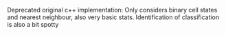 Deprecated original c++ implementation: Only considers binary cell states and nearest neighbour, also very basic stats. Identification of classification is also a bit spotty